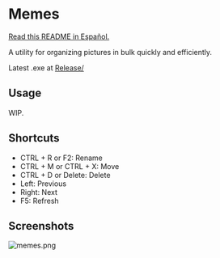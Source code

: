 # Memes

[Read this README in Español.](https://github.com/ramirobasile/Memes/blob/master/README.es.md)

A utility for organizing pictures in bulk quickly and efficiently.

Latest .exe at [Release/](https://github.com/ramirobasile/Memes/raw/master/Memes/bin/Release/Memes.exe)

## Usage

WIP.

## Shortcuts
* CTRL + R or F2: Rename
* CTRL + M or CTRL + X: Move
* CTRL + D or Delete: Delete
* Left: Previous
* Right: Next
* F5: Refresh

## Screenshots

![memes.png](https://i.postimg.cc/Gmksq112/memes.png)
